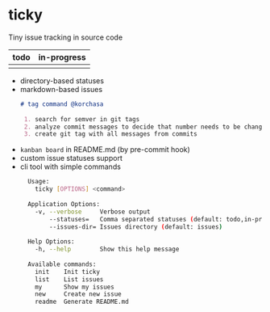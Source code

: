 # ticky
Tiny issue tracking in source code

| todo | in-progress |
| --- | --- |
| | |

- directory-based statuses
- markdown-based issues
  ```markdown
  # tag command @korchasa
   
   1. search for semver in git tags
   2. analyze commit messages to decide that number needs to be changed
   3. create git tag with all messages from commits 
  ```
- `kanban board` in README.md (by pre-commit hook)
- custom issue statuses support
- cli tool with simple commands
  ```bash
    Usage:
      ticky [OPTIONS] <command>
    
    Application Options:
      -v, --verbose     Verbose output
          --statuses=   Comma separated statuses (default: todo,in-progress)
          --issues-dir= Issues directory (default: issues)
    
    Help Options:
      -h, --help        Show this help message
    
    Available commands:
      init    Init ticky
      list    List issues
      my      Show my issues
      new     Create new issue
      readme  Generate README.md
  ```
